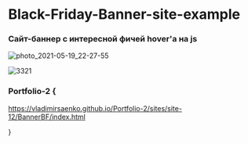 # Black-Friday-Banner-site-example
 
### Сайт-баннер с интересной фичей hover'а на js

![photo_2021-05-19_22-27-55](https://user-images.githubusercontent.com/56477695/118872957-d380e100-b8f1-11eb-9d14-51e4919f5186.jpg)

![3321](https://user-images.githubusercontent.com/56477695/118873051-f612fa00-b8f1-11eb-8129-7d5f6129c484.png)

### Portfolio-2 {

https://vladimirsaenko.github.io/Portfolio-2/sites/site-12/BannerBF/index.html

}
